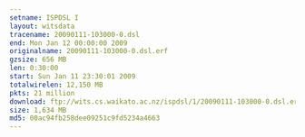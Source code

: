 ```yaml
---
setname: ISPDSL I
layout: witsdata
tracename: 20090111-103000-0.dsl
end: Mon Jan 12 00:00:00 2009
originalname: 20090111-103000-0.dsl.erf
gzsize: 656 MB
len: 0:30:00
start: Sun Jan 11 23:30:01 2009
totalwirelen: 12,150 MB
pkts: 21 million
download: ftp://wits.cs.waikato.ac.nz/ispdsl/1/20090111-103000-0.dsl.erf.gz
size: 1,634 MB
md5: 00ac94fb258dee09251c9fd5234a4663
---
```

